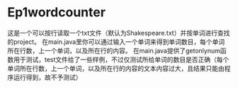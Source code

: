# Ep1wordcounter
  这是一个可以按行读取一个txt文件（默认为Shakespeare.txt）并按单词进行查找的project。
  在main.java里你可以通过输入一个单词来得到单词数目，每个单词所在行数，上一个单词，以及所在行的内容。
  在main.java提供了getonlynum函数用于测试，test文件给了一些样例，不过仅测试所给单词的数目是否正确（每个单词所在行数，上一个单词，以及所在行的内容的文本内容过大，且结果只能由程序运行得到，故不予测试）
